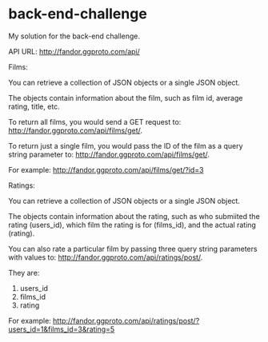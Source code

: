 # back-end-challenge
My solution for the back-end challenge.

API URL: http://fandor.ggproto.com/api/

Films:

You can retrieve a collection of JSON objects or a single JSON object.

The objects contain information about the film, such as film id, average rating, title, etc.

To return all films, you would send a GET request to: http://fandor.ggproto.com/api/films/get/. 

To return just a single film, you would pass the ID of the film as a query string parameter to: http://fandor.ggproto.com/api/films/get/.

For example: http://fandor.ggproto.com/api/films/get/?id=3


Ratings:

You can retrieve a collection of JSON objects or a single JSON object.

The objects contain information about the rating, such as who submiited the rating (users_id), which film the rating is for (films_id), and the actual rating (rating).

You can also rate a particular film by passing three query string parameters with values to: http://fandor.ggproto.com/api/ratings/post/.

They are:

1) users_id 
2) films_id
3) rating

For example:
http://fandor.ggproto.com/api/ratings/post/?users_id=1&films_id=3&rating=5
